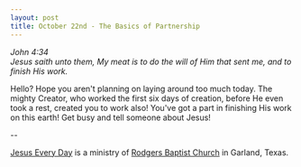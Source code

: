```yaml
---
layout: post
title: October 22nd - The Basics of Partnership
---
```


_John 4:34  
Jesus saith unto them, My meat is to do the will of Him that sent
me, and to finish His work._

Hello? Hope you aren't planning on laying around too much today.
The mighty Creator, who worked the first six days of creation, before
He even took a rest, created you to work also! You've got a part in
finishing His work on this earth! Get busy and tell someone about
Jesus!

 --

<a href=http://jesuseveryday.net>Jesus Every Day</a> is a ministry of <a href=http://rodgersbaptist.net>Rodgers Baptist Church</a> in Garland, Texas.
